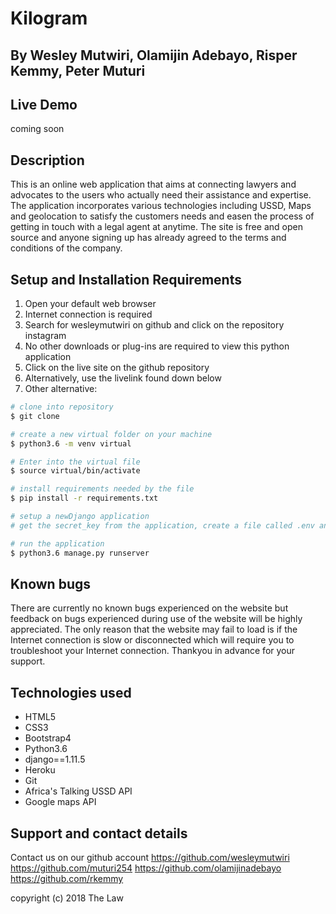 # Kilogram

## By **Wesley Mutwiri, Olamijin Adebayo, Risper Kemmy, Peter Muturi**

## Live Demo
coming soon

## Description

This is an online web application that aims at connecting lawyers and advocates to the users who actually need their assistance and expertise. The application incorporates various technologies including USSD, Maps and geolocation to satisfy the customers needs and easen the process of getting in touch with a legal agent at anytime. The site is free and open source and anyone signing up has already agreed to the terms and conditions of the company.

## Setup and Installation Requirements
1. Open your default web browser
2. Internet connection is required
3. Search for wesleymutwiri on github and click on the repository instagram
4. No other downloads or plug-ins are required to view this python application
5. Click on the live site on the github repository
6. Alternatively, use the livelink found down below
7. Other alternative:
``` bash
# clone into repository
$ git clone

# create a new virtual folder on your machine
$ python3.6 -m venv virtual

# Enter into the virtual file
$ source virtual/bin/activate

# install requirements needed by the file
$ pip install -r requirements.txt

# setup a newDjango application
# get the secret_key from the application, create a file called .env and place it as such SECRET_KEY=''

# run the application 
$ python3.6 manage.py runserver
```


## Known bugs
There are currently no known bugs experienced on the website but feedback on bugs experienced during use of the website will be highly appreciated. The only reason that the website may fail to load is if the Internet connection is slow or disconnected which will require you to troubleshoot your Internet connection. Thankyou in advance for your support.

## Technologies used
* HTML5
* CSS3
* Bootstrap4
* Python3.6
* django==1.11.5
* Heroku
* Git
* Africa's Talking USSD API
* Google maps API 

## Support and contact details
Contact us on our github account
<https://github.com/wesleymutwiri>
<https://github.com/muturi254>
<https://github.com/olamijinadebayo>
<https://github.com/rkemmy>



copyright (c) 2018 The Law

